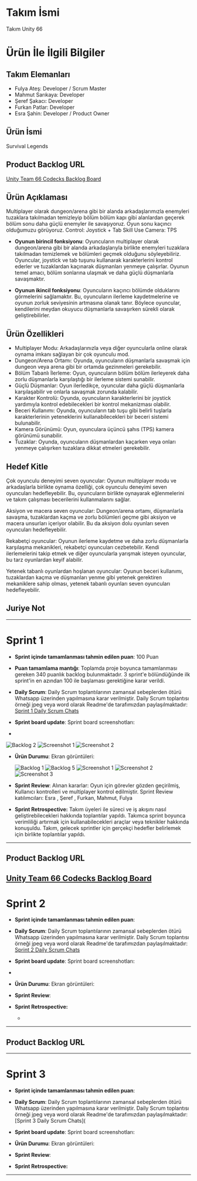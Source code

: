 # **Takım İsmi**

Takım Unity 66

# Ürün İle İlgili Bilgiler


## Takım Elemanları

- Fulya Ateş: Developer / Scrum Master 
- Mahmut Sarıkaya: Developer 
- Şeref Şakacı: Developer
- Furkan Patlar: Developer
- Esra Şahin: Developer / Product Owner

## Ürün İsmi

Survival Legends

## Product Backlog URL

[Unity Team 66 Codecks Backlog Board](https://open.codecks.io/u66survivalegends)

## Ürün Açıklaması

Multiplayer olarak dungeon/arena gibi bir alanda arkadaşlarımızla enemyleri tuzaklara takılmadan temizleyip bölüm bölüm kapı gibi alanlardan geçerek bölüm sonu daha güçlü  enemyler ile savaşıyoruz. Oyun sonu  kaçıncı olduğumuzu görüyoruz.
Control: Joystick + Tab Skill Use
Camera: TPS


- **Oyunun birincil fonksiyonu**: Oyuncuların multiplayer olarak dungeon/arena gibi bir alanda arkadaşlarıyla birlikte enemyleri tuzaklara takılmadan temizlemek ve bölümleri geçmek olduğunu söyleyebiliriz. Oyuncular, joystick ve tab tuşunu kullanarak karakterlerini kontrol ederler ve tuzaklardan kaçınarak düşmanları yenmeye çalışırlar. Oyunun temel amacı, bölüm sonlarına ulaşmak ve daha güçlü düşmanlarla savaşmaktır.

- **Oyunun ikincil fonksiyonu**: Oyuncuların kaçıncı bölümde olduklarını görmelerini sağlamaktır. Bu, oyuncuların ilerleme kaydetmelerine ve oyunun zorluk seviyesinin artmasına olanak tanır. Böylece oyuncular, kendilerini meydan okuyucu düşmanlarla savaşırken sürekli olarak geliştirebilirler.

## Ürün Özellikleri
- Multiplayer Modu: Arkadaşlarınızla veya diğer oyuncularla online olarak oynama imkanı sağlayan bir çok oyunculu mod.
- Dungeon/Arena Ortamı: Oyunda, oyuncuların düşmanlarla savaşmak için dungeon veya arena gibi bir ortamda gezinmeleri gerekebilir.
- Bölüm Tabanlı İlerleme: Oyun, oyuncuların bölüm bölüm ilerleyerek daha zorlu düşmanlarla karşılaştığı bir ilerleme sistemi sunabilir.
- Güçlü Düşmanlar: Oyun ilerledikçe, oyuncular daha güçlü düşmanlarla karşılaşabilir ve onlarla savaşmak zorunda kalabilir.
- Karakter Kontrolü: Oyunda, oyuncuların karakterlerini bir joystick yardımıyla kontrol edebilecekleri bir kontrol mekanizması olabilir.
- Beceri Kullanımı: Oyunda, oyuncuların tab tuşu gibi belirli tuşlarla karakterlerinin yeteneklerini kullanabilecekleri bir beceri sistemi bulunabilir.
- Kamera Görünümü: Oyun, oyunculara üçüncü şahıs (TPS) kamera görünümü sunabilir.
- Tuzaklar: Oyunda, oyuncuların düşmanlardan kaçarken veya onları yenmeye çalışırken tuzaklara dikkat etmeleri gerekebilir.


## Hedef Kitle

Çok oyunculu deneyimi seven oyuncular: Oyunun multiplayer modu ve arkadaşlarla birlikte oynama özelliği, çok oyunculu deneyimi seven oyuncuları hedefleyebilir. Bu, oyuncuların birlikte oynayarak eğlenmelerini ve takım çalışması becerilerini kullanmalarını sağlar.

Aksiyon ve macera seven oyuncular: Dungeon/arena ortamı, düşmanlarla savaşma, tuzaklardan kaçma ve zorlu bölümleri geçme gibi aksiyon ve macera unsurları içeriyor olabilir. Bu da aksiyon dolu oyunları seven oyuncuları hedefleyebilir.

Rekabetçi oyuncular: Oyunun ilerleme kaydetme ve daha zorlu düşmanlarla karşılaşma mekanikleri, rekabetçi oyuncuları cezbetebilir. Kendi ilerlemelerini takip etmek ve diğer oyuncularla yarışmak isteyen oyuncular, bu tarz oyunlardan keyif alabilir.

Yetenek tabanlı oyunlardan hoşlanan oyuncular: Oyunun beceri kullanımı, tuzaklardan kaçma ve düşmanları yenme gibi yetenek gerektiren mekaniklere sahip olması, yetenek tabanlı oyunları seven oyuncuları hedefleyebilir.

## Juriye Not


---

# Sprint 1

- **Sprint içinde tamamlanması tahmin edilen puan**: 100 Puan


- **Puan tamamlama mantığı**: Toplamda proje boyunca tamamlanması gereken 340 puanlık backlog bulunmaktadır. 3 sprint'e bölündüğünde ilk sprint'in en azından 100 ile başlaması gerektiğine karar verildi.


- **Daily Scrum**: Daily Scrum toplantılarının zamansal sebeplerden ötürü Whatsapp üzerinden yapılmasına karar verilmiştir. Daily Scrum toplantısı örneği jpeg veya word olarak Readme'de tarafımızdan paylaşılmaktadır: [Sprint 1 Daily Scrum Chats](SurvivalLegends/Assets/ProjectManagement/Sprint1Documents/DailyScrumMeetingNotesSprint1.docx)

- **Sprint board update**: Sprint board screenshotları: 
-

![Backlog 2](SurvivalLegends/Assets/ProjectManagement/Sprint1Documents/sprintgorevler.png) 
![Screenshot 1](SurvivalLegends/Assets/ProjectManagement/Sprint1Documents/burndown.png)
![Screenshot 2](SurvivalLegends/Assets/ProjectManagement/Sprint1Documents/diagram.png)


- **Ürün Durumu**: Ekran görüntüleri:

  ![Backlog 1](SurvivalLegends/Assets/ProjectManagement/Sprint1Documents/1.jpg) 
  ![Backlog 5](SurvivalLegends/Assets/ProjectManagement/Sprint1Documents/gdd.png) 
  ![Screenshot 1](SurvivalLegends/Assets/ProjectManagement/Sprint1Documents/karakterlerdemo.png)
  ![Screenshot 2](SurvivalLegends/Assets/ProjectManagement/Sprint1Documents/gif1.gif)
  ![Screenshot 3](SurvivalLegends/Assets/ProjectManagement/Sprint1Documents/oyunmekanik.gif)
  
- **Sprint Review**: 
 Alınan kararlar: Oyun için görevler gözden geçirilmiş, Kullanıcı kontrolleri ve multiplayer kontrol edilmiştir. Sprint Review katılımcıları: Esra , Şeref , Furkan, Mahmut, Fulya



- **Sprint Retrospective:**
Takım üyeleri ile süreci ve iş akışını nasıl geliştirebilecekleri hakkında toplantılar yapıldı.
Takımca sprint boyunca verimliliği artırmak için kullanabilecekleri araçlar veya teknikler hakkında konuşuldu.
Takım, gelecek sprintler için gerçekçi hedefler belirlemek için birlikte toplantılar yapıldı.

 


---

## Product Backlog URL


[Unity Team 66 Codecks Backlog Board](https://open.codecks.io/u66survivalegends)
---

# Sprint 2

- **Sprint içinde tamamlanması tahmin edilen puan**: 

- **Daily Scrum**: Daily Scrum toplantılarının zamansal sebeplerden ötürü Whatsapp üzerinden yapılmasına karar verilmiştir. Daily Scrum toplantısı örneği jpeg veya word olarak Readme'de tarafımızdan paylaşılmaktadır: [Sprint 2 Daily Scrum Chats]()

- **Sprint board update**: Sprint board screenshotları: 
-


- **Ürün Durumu**: Ekran görüntüleri:
- **Sprint Review**: 


- **Sprint Retrospective:**

  -


---

## Product Backlog URL


---

# Sprint 3

- **Sprint içinde tamamlanması tahmin edilen puan**: 


- **Daily Scrum**: Daily Scrum toplantılarının zamansal sebeplerden ötürü Whatsapp üzerinden yapılmasına karar verilmiştir. Daily Scrum toplantısı örneği jpeg veya word olarak Readme'de tarafımızdan paylaşılmaktadır: [Sprint 3 Daily Scrum Chats](

- **Sprint board update**: Sprint board screenshotları: 


- **Ürün Durumu**: Ekran görüntüleri:


- **Sprint Review**: 

- **Sprint Retrospective:**



---
